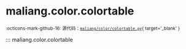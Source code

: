 # maliang.color.colortable

<small>:octicons-mark-github-16: 源代码：[`maliang/color/colortable.py`](https://github.com/Xiaokang2022/maliang/blob/3.0.0/maliang/color/colortable.py){ target='_blank' }</small>

::: maliang.color.colortable
